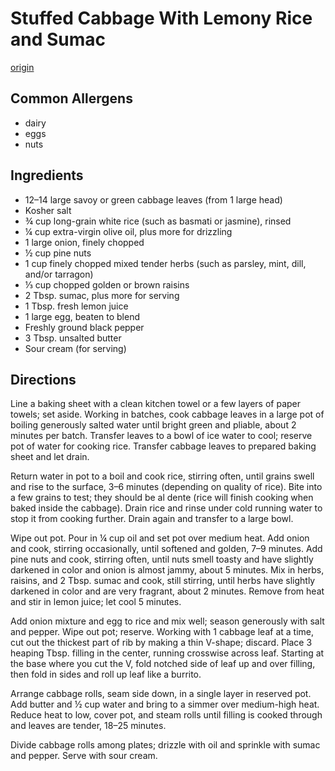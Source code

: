# Stuffed Cabbage With Lemony Rice and Sumac
[origin](https://www.bonappetit.com/recipe/stuffed-cabbage-with-lemony-rice-and-sumac)

## Common Allergens
* dairy
* eggs
* nuts

## Ingredients
* 12–14 large savoy or green cabbage leaves (from 1 large head)
* Kosher salt
* ¾ cup long-grain white rice (such as basmati or jasmine), rinsed
* ¼ cup extra-virgin olive oil, plus more for drizzling
* 1 large onion, finely chopped
* ½ cup pine nuts
* 1 cup finely chopped mixed tender herbs (such as parsley, mint, dill, and/or tarragon)
* ⅓ cup chopped golden or brown raisins
* 2 Tbsp. sumac, plus more for serving
* 1 Tbsp. fresh lemon juice
* 1 large egg, beaten to blend
* Freshly ground black pepper
* 3 Tbsp. unsalted butter
* Sour cream (for serving)

## Directions
Line a baking sheet with a clean kitchen towel or a few layers of paper towels; set aside. Working in batches, cook cabbage leaves in a large pot of boiling generously salted water until bright green and pliable, about 2 minutes per batch. Transfer leaves to a bowl of ice water to cool; reserve pot of water for cooking rice. Transfer cabbage leaves to prepared baking sheet and let drain.

Return water in pot to a boil and cook rice, stirring often, until grains swell and rise to the surface, 3–6 minutes (depending on quality of rice). Bite into a few grains to test; they should be al dente (rice will finish cooking when baked inside the cabbage). Drain rice and rinse under cold running water to stop it from cooking further. Drain again and transfer to a large bowl.

Wipe out pot. Pour in ¼ cup oil and set pot over medium heat. Add onion and cook, stirring occasionally, until softened and golden, 7–9 minutes. Add pine nuts and cook, stirring often, until nuts smell toasty and have slightly darkened in color and onion is almost jammy, about 5 minutes. Mix in herbs, raisins, and 2 Tbsp. sumac and cook, still stirring, until herbs have slightly darkened in color and are very fragrant, about 2 minutes. Remove from heat and stir in lemon juice; let cool 5 minutes.

Add onion mixture and egg to rice and mix well; season generously with salt and pepper. Wipe out pot; reserve. Working with 1 cabbage leaf at a time, cut out the thickest part of rib by making a thin V-shape; discard. Place 3 heaping Tbsp. filling in the center, running crosswise across leaf. Starting at the base where you cut the V, fold notched side of leaf up and over filling, then fold in sides and roll up leaf like a burrito.

Arrange cabbage rolls, seam side down, in a single layer in reserved pot. Add butter and ½ cup water and bring to a simmer over medium-high heat. Reduce heat to low, cover pot, and steam rolls until filling is cooked through and leaves are tender, 18–25 minutes.

Divide cabbage rolls among plates; drizzle with oil and sprinkle with sumac and pepper. Serve with sour cream.